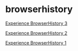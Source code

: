 # browserhistory
[Experience BrowserHistory 3](http://courses.ics.hawaii.edu/ics314s25/morea/ui-basics/experience-browserhistory3.html)

[Experience BrowserHistory 2](http://courses.ics.hawaii.edu/ics314s25/morea/ui-basics/experience-browserhistory2.html)

[Experience BrowserHistory 1](https://courses.ics.hawaii.edu/ics314s25/morea/ui-basics/experience-browserhistory1.html)
